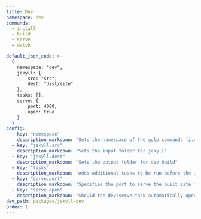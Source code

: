 ```yaml
---
title: Dev
namespace: dev
commands:
  - install
  - build
  - serve
  - watch

default_json_code: >-
  {
  	namespace: "dev",
  	jekyll: {
  		src: "src",
  		dest: "dist/site"
  	},
  	tasks: [],
  	serve: {
  		port: 4000,
  		open: true
  	}
  }
config:
  - key: "namespace"
    description_markdown: "Sets the namespace of the gulp commands (i.e. gulp namespace:command)"
  - key: "jekyll.src"
    description_markdown: "Sets the input folder for jekyll"
  - key: "jekyll.dest"
    description_markdown: "Sets the output folder for dev build"
  - key: "tasks"
    description_markdown: "Adds additional tasks to be run before the jekyll build. This is useful for reducing build time in jekyll."
  - key: "serve.port"
    description_markdown: "Specifies the port to serve the built site from."
  - key: "serve.open"
    description_markdown: "Should the dev:serve task automatically open a tab in a browser"
dev_path: packages/jekyll-dev
order: 1
---
```

